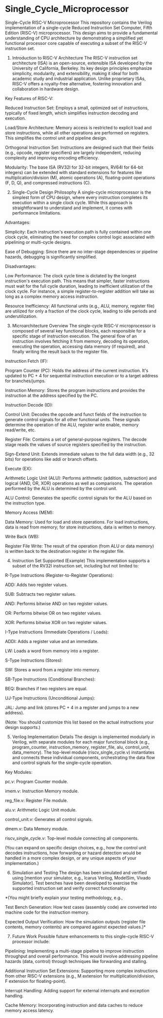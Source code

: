 # Single_Cycle_Microprocessor



Single-Cycle RISC-V Microprocessor
This repository contains the Verilog implementation of a single-cycle Reduced Instruction Set Computer, Fifth Edition (RISC-V) microprocessor. This design aims to provide a fundamental understanding of CPU architecture by demonstrating a simplified yet functional processor core capable of executing a subset of the RISC-V instruction set.

1. Introduction to RISC-V Architecture
The RISC-V instruction set architecture (ISA) is an open-source, extensible ISA developed by the University of California, Berkeley. Its key design principles emphasize simplicity, modularity, and extensibility, making it ideal for both academic study and industrial application. Unlike proprietary ISAs, RISC-V offers a royalty-free alternative, fostering innovation and collaboration in hardware design.

Key Features of RISC-V:

Reduced Instruction Set: Employs a small, optimized set of instructions, typically of fixed length, which simplifies instruction decoding and execution.

Load/Store Architecture: Memory access is restricted to explicit load and store instructions, while all other operations are performed on registers. This simplifies the control unit and pipeline design.

Orthogonal Instruction Set: Instructions are designed such that their fields (e.g., opcode, register specifiers) are largely independent, reducing complexity and improving encoding efficiency.

Modularity: The base ISA (RV32I for 32-bit integers, RV64I for 64-bit integers) can be extended with standard extensions for features like multiplication/division (M), atomic operations (A), floating-point operations (F, D, Q), and compressed instructions (C).

2. Single-Cycle Design Philosophy
A single-cycle microprocessor is the simplest form of CPU design, where every instruction completes its execution within a single clock cycle. While this approach is straightforward to understand and implement, it comes with performance limitations.

Advantages:

Simplicity: Each instruction's execution path is fully contained within one clock cycle, eliminating the need for complex control logic associated with pipelining or multi-cycle designs.

Ease of Debugging: Since there are no inter-stage dependencies or pipeline hazards, debugging is significantly simplified.

Disadvantages:

Low Performance: The clock cycle time is dictated by the longest instruction's execution path. This means that simpler, faster instructions must wait for the full cycle duration, leading to inefficient utilization of the clock cycle. For instance, a simple register-to-register addition will take as long as a complex memory access instruction.

Resource Inefficiency: All functional units (e.g., ALU, memory, register file) are utilized for only a fraction of the clock cycle, leading to idle periods and underutilization.

3. Microarchitecture Overview
The single-cycle RISC-V microprocessor is composed of several key functional blocks, each responsible for a specific stage of instruction execution. The general flow of an instruction involves fetching it from memory, decoding its operation, executing the operation, accessing data memory (if required), and finally writing the result back to the register file.

Instruction Fetch (IF):

Program Counter (PC): Holds the address of the current instruction. It's updated to PC + 4 for sequential instruction execution or to a target address for branches/jumps.

Instruction Memory: Stores the program instructions and provides the instruction at the address specified by the PC.

Instruction Decode (ID):

Control Unit: Decodes the opcode and funct fields of the instruction to generate control signals for all other functional units. These signals determine the operation of the ALU, register write enable, memory read/write, etc.

Register File: Contains a set of general-purpose registers. The decode stage reads the values of source registers specified by the instruction.

Sign-Extend Unit: Extends immediate values to the full data width (e.g., 32 bits) for operations like addi or branch offsets.

Execute (EX):

Arithmetic Logic Unit (ALU): Performs arithmetic (addition, subtraction) and logical (AND, OR, XOR) operations as well as comparisons. The operation performed by the ALU is determined by the control unit.

ALU Control: Generates the specific control signals for the ALU based on the instruction type.

Memory Access (MEM):

Data Memory: Used for load and store operations. For load instructions, data is read from memory; for store instructions, data is written to memory.

Write Back (WB):

Register File Write: The result of the operation (from ALU or data memory) is written back to the destination register in the register file.

4. Instruction Set Supported (Example)
This implementation supports a subset of the RV32I instruction set, including but not limited to:

R-Type Instructions (Register-to-Register Operations):

ADD: Adds two register values.

SUB: Subtracts two register values.

AND: Performs bitwise AND on two register values.

OR: Performs bitwise OR on two register values.

XOR: Performs bitwise XOR on two register values.

I-Type Instructions (Immediate Operations / Loads):

ADDI: Adds a register value and an immediate.

LW: Loads a word from memory into a register.

S-Type Instructions (Stores):

SW: Stores a word from a register into memory.

SB-Type Instructions (Conditional Branches):

BEQ: Branches if two registers are equal.

UJ-Type Instructions (Unconditional Jumps):

JAL: Jump and link (stores PC + 4 in a register and jumps to a new address).

(Note: You should customize this list based on the actual instructions your design supports.)

5. Verilog Implementation Details
The design is implemented modularly in Verilog, with separate modules for each major functional block (e.g., program_counter, instruction_memory, register_file, alu, control_unit, data_memory). The top-level module (riscv_single_cycle.v) instantiates and connects these individual components, orchestrating the data flow and control signals for the single-cycle operation.

Key Modules:

pc.v: Program Counter module.

imem.v: Instruction Memory module.

reg_file.v: Register File module.

alu.v: Arithmetic Logic Unit module.

control_unit.v: Generates all control signals.

dmem.v: Data Memory module.

riscv_single_cycle.v: Top-level module connecting all components.

(You can expand on specific design choices, e.g., how the control unit decodes instructions, how forwarding or hazard detection would be handled in a more complex design, or any unique aspects of your implementation.)

6. Simulation and Testing
The design has been simulated and verified using [mention your simulator, e.g., Icarus Verilog, ModelSim, Vivado Simulator]. Test benches have been developed to exercise the supported instruction set and verify correct functionality.

*(You might briefly explain your testing methodology, e.g.,

Test Bench Generation: How test cases (assembly code) are converted into machine code for the instruction memory.

Expected Output Verification: How the simulation outputs (register file contents, memory contents) are compared against expected values.)*

7. Future Work
Possible future enhancements to this single-cycle RISC-V processor include:

Pipelining: Implementing a multi-stage pipeline to improve instruction throughput and overall performance. This would involve addressing pipeline hazards (data, control) through techniques like forwarding and stalling.

Additional Instruction Set Extensions: Supporting more complex instructions from other RISC-V extensions (e.g., M extension for multiplication/division, F extension for floating-point).

Interrupt Handling: Adding support for external interrupts and exception handling.

Cache Memory: Incorporating instruction and data caches to reduce memory access latency.

